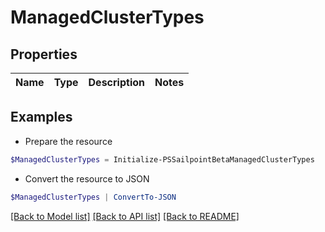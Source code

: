 # ManagedClusterTypes
## Properties

Name | Type | Description | Notes
------------ | ------------- | ------------- | -------------

## Examples

- Prepare the resource
```powershell
$ManagedClusterTypes = Initialize-PSSailpointBetaManagedClusterTypes 
```

- Convert the resource to JSON
```powershell
$ManagedClusterTypes | ConvertTo-JSON
```

[[Back to Model list]](../README.md#documentation-for-models) [[Back to API list]](../README.md#documentation-for-api-endpoints) [[Back to README]](../README.md)

